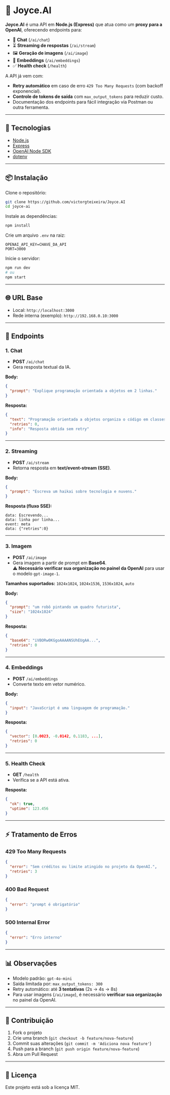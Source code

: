 # 🤖 Joyce.AI

**Joyce.AI** é uma API em **Node.js (Express)** que atua como um **proxy para a OpenAI**, oferecendo endpoints para:

- 💬 **Chat** (`/ai/chat`)
- ⏳ **Streaming de respostas** (`/ai/stream`)
- 🖼️ **Geração de imagens** (`/ai/image`)
- 🧮 **Embeddings** (`/ai/embeddings`)
- ✅ **Health check** (`/health`)

A API já vem com:
- **Retry automático** em caso de erro `429 Too Many Requests` (com backoff exponencial).  
- **Controle de tokens de saída** com `max_output_tokens` para reduzir custo.  
- Documentação dos endpoints para fácil integração via Postman ou outra ferramenta.

---

## 🚀 Tecnologias
- [Node.js](https://nodejs.org/)  
- [Express](https://expressjs.com/)  
- [OpenAI Node SDK](https://www.npmjs.com/package/openai)  
- [dotenv](https://www.npmjs.com/package/dotenv)  

---

## 📦 Instalação

Clone o repositório:

```bash
git clone https://github.com/victorgteixeira/Joyce.AI
cd joyce-ai
```

Instale as dependências:

```bash
npm install
```

Crie um arquivo `.env` na raiz:

```env
OPENAI_API_KEY=CHAVE_DA_API
PORT=3000
```

Inicie o servidor:

```bash
npm run dev
# ou
npm start
```

---

## 🌐 URL Base

- Local: `http://localhost:3000`  
- Rede interna (exemplo): `http://192.168.0.10:3000`  

---

## 📍 Endpoints

### 1. **Chat**
- **POST** `/ai/chat`  
- Gera resposta textual da IA.

**Body:**
```json
{
  "prompt": "Explique programação orientada a objetos em 2 linhas."
}
```

**Resposta:**
```json
{
  "text": "Programação orientada a objetos organiza o código em classes e objetos.",
  "retries": 0,
  "info": "Resposta obtida sem retry"
}
```

---

### 2. **Streaming**
- **POST** `/ai/stream`  
- Retorna resposta em **text/event-stream (SSE)**.

**Body:**
```json
{
  "prompt": "Escreva um haikai sobre tecnologia e nuvens."
}
```

**Resposta (fluxo SSE):**
```
data: Escrevendo...
data: linha por linha...
event: meta
data: {"retries":0}
```

---

### 3. **Imagem**
- **POST** `/ai/image`  
- Gera imagem a partir de prompt em **Base64**.  
⚠️ **Necessário verificar sua organização no painel da OpenAI** para usar o modelo `gpt-image-1`.

**Tamanhos suportados:** `1024x1024`, `1024x1536`, `1536x1024`, `auto`

**Body:**
```json
{
  "prompt": "um robô pintando um quadro futurista",
  "size": "1024x1024"
}
```

**Resposta:**
```json
{
  "base64": "iVBORw0KGgoAAAANSUhEUgAA...",
  "retries": 0
}
```

---

### 4. **Embeddings**
- **POST** `/ai/embeddings`  
- Converte texto em vetor numérico.

**Body:**
```json
{
  "input": "JavaScript é uma linguagem de programação."
}
```

**Resposta:**
```json
{
  "vector": [0.0023, -0.0142, 0.1183, ...],
  "retries": 0
}
```

---

### 5. **Health Check**
- **GET** `/health`  
- Verifica se a API está ativa.

**Resposta:**
```json
{
  "ok": true,
  "uptime": 123.456
}
```

---

## ⚡ Tratamento de Erros

### 429 Too Many Requests
```json
{
  "error": "Sem créditos ou limite atingido no projeto da OpenAI.",
  "retries": 3
}
```

### 400 Bad Request
```json
{
  "error": "prompt é obrigatório"
}
```

### 500 Internal Error
```json
{
  "error": "Erro interno"
}
```

---

## 📊 Observações
- Modelo padrão: `gpt-4o-mini`  
- Saída limitada por: `max_output_tokens: 300`  
- Retry automático: até **3 tentativas** (2s → 4s → 8s)  
- Para usar imagens (`/ai/image`), é necessário **verificar sua organização** no painel da OpenAI.  

---

## 👥 Contribuição
1. Fork o projeto  
2. Crie uma branch (`git checkout -b feature/nova-feature`)  
3. Commit suas alterações (`git commit -m 'Adiciona nova feature'`)  
4. Push para a branch (`git push origin feature/nova-feature`)  
5. Abra um Pull Request  

---

## 📄 Licença
Este projeto está sob a licença MIT.  
